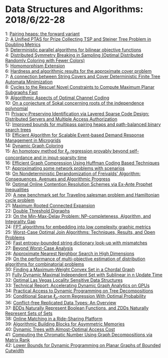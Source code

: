 # Data Structures and Algorithms: 2018/6/22-28  
1: [Pairing heaps: the forward variant](https://doi.org/10.48550/arXiv.1709.01152)  
2: [A Unified PTAS for Prize Collecting TSP and Steiner Tree Problem in  Doubling Metrics](https://doi.org/10.48550/arXiv.1710.07774)  
3: [Deterministic parallel algorithms for bilinear objective functions](https://doi.org/10.48550/arXiv.1711.08494)  
4: [Distributed Symmetry Breaking in Sampling (Optimal Distributed Randomly  Coloring with Fewer Colors)](https://doi.org/10.48550/arXiv.1802.06953)  
5: [Homomorphism Extension](https://doi.org/10.48550/arXiv.1802.08656)  
6: [Hardness and algorithmic results for the approximate cover problem](https://doi.org/10.48550/arXiv.1806.08135)  
7: [A connection between String Covers and Cover Deterministic Finite Tree  Automata Minimization](https://doi.org/10.48550/arXiv.1806.08232)  
8: [Cycles to the Rescue! Novel Constraints to Compute Maximum Planar  Subgraphs Fast](https://doi.org/10.48550/arXiv.1806.08283)  
9: [Algorithmic Aspects of Optimal Channel Coding](https://doi.org/10.48550/arXiv.1508.04095)  
10: [On a conjecture of Sokal concerning roots of the independence polynomial](https://doi.org/10.48550/arXiv.1701.08049)  
11: [Privacy-Preserving Identification via Layered Sparse Code Design:  Distributed Servers and Multiple Access Authorization](https://doi.org/10.48550/arXiv.1806.08658)  
12: [Improved bounds for multipass pairing heaps and path-balanced binary  search trees](https://doi.org/10.48550/arXiv.1806.08692)  
13: [Efficient Algorithm for Scalable Event-based Demand Response Management  in Microgrids](https://doi.org/10.48550/arXiv.1610.03002)  
14: [Dynamic Graph Coloring](https://doi.org/10.48550/arXiv.1708.09080)  
15: [An homotopy method for $\ell_p$ regression provably beyond  self-concordance and in input-sparsity time](https://doi.org/10.48550/arXiv.1711.01328)  
16: [Efficient Graph Compression Using Huffman Coding Based Techniques](https://doi.org/10.48550/arXiv.1806.08831)  
17: [Approximating some network problems with scenarios](https://doi.org/10.48550/arXiv.1806.08936)  
18: [On Nondeterministic Derandomization of Freivalds' Algorithm:  Consequences, Avenues and Algorithmic Progress](https://doi.org/10.48550/arXiv.1806.09189)  
19: [Optimal Online Contention Resolution Schemes via Ex-Ante Prophet  Inequalities](https://doi.org/10.48550/arXiv.1806.09251)  
20: [A new benchmark set for Traveling salesman problem and Hamiltonian cycle  problem](https://doi.org/10.48550/arXiv.1806.09285)  
21: [Maximum Rooted Connected Expansion](https://doi.org/10.48550/arXiv.1806.09549)  
22: [Double Threshold Digraphs](https://doi.org/10.48550/arXiv.1702.06614)  
23: [On the Min-Max-Delay Problem: NP-completeness, Algorithm, and  Integrality Gap](https://doi.org/10.48550/arXiv.1707.02650)  
24: [FPT algorithms for embedding into low complexity graphic metrics](https://doi.org/10.48550/arXiv.1801.03253)  
25: [Worst-Case Optimal Join Algorithms: Techniques, Results, and Open  Problems](https://doi.org/10.48550/arXiv.1803.09930)  
26: [Fast entropy-bounded string dictionary look-up with mismatches](https://doi.org/10.48550/arXiv.1806.09646)  
27: [Beyond Worst-Case Analysis](https://doi.org/10.48550/arXiv.1806.09817)  
28: [Approximate Nearest Neighbor Search in High Dimensions](https://doi.org/10.48550/arXiv.1806.09823)  
29: [On the performance of multi-objective estimation of distribution  algorithms for combinatorial problems](https://doi.org/10.48550/arXiv.1806.09935)  
30: [Finding a Maximum-Weight Convex Set in a Chordal Graph](https://doi.org/10.48550/arXiv.1806.09992)  
31: [Fully Dynamic Maximal Independent Set with Sublinear in n Update Time](https://doi.org/10.48550/arXiv.1806.10051)  
32: [Optimal Las Vegas Locality Sensitive Data Structures](https://doi.org/10.48550/arXiv.1704.02054)  
33: [Technical Report: Accelerating Dynamic Graph Analytics on GPUs](https://doi.org/10.48550/arXiv.1709.05061)  
34: [Practical Access to Dynamic Programming on Tree Decompositions](https://doi.org/10.48550/arXiv.1806.10176)  
35: [Conditional Sparse $\ell_p$-norm Regression With Optimal Probability](https://doi.org/10.48550/arXiv.1806.10222)  
36: [Conflict-free Replicated Data Types: An Overview](https://doi.org/10.48550/arXiv.1806.10254)  
37: [BDDs Naturally Represent Boolean Functions, and ZDDs Naturally Represent  Sets of Sets](https://doi.org/10.48550/arXiv.1806.10261)  
38: [Online Matching in a Ride-Sharing Platform](https://doi.org/10.48550/arXiv.1806.10327)  
39: [Algorithmic Building Blocks for Asymmetric Memories](https://doi.org/10.48550/arXiv.1806.10370)  
40: [Dynamic Trees with Almost-Optimal Access Cost](https://doi.org/10.48550/arXiv.1806.10498)  
41: [Computing the Chromatic Number Using Graph Decompositions via Matrix  Rank](https://doi.org/10.48550/arXiv.1806.10501)  
42: [Lower Bounds for Dynamic Programming on Planar Graphs of Bounded  Cutwidth](https://doi.org/10.48550/arXiv.1806.10513)  